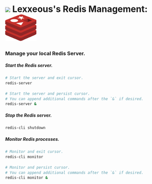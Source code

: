 # <img src="/Users/alex/OneDrive - Gibson IT Solutions/Pictures/Gibson/Lexxeous/lexx_headshot_clear.png" width="100px"/> Lexxeous's Redis Management: <img src="Pics/redis_logo.png" width="100"/>
### Manage your local Redis Server.

##### Start the Redis server.
```sh
# Start the server and exit cursor.
redis-server

# Start the server and persist cursor.
# You can append additional commands after the `&` if desired.
redis-server &
```

##### Stop the Redis server.
```sh
redis-cli shutdown
```

##### Monitor Redis processes.
```sh
# Monitor and exit cursor.
redis-cli monitor

# Monitor and persist cursor.
# You can append additional commands after the `&` if desired.
redis-cli monitor &
```